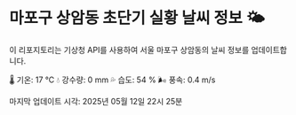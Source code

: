 
# 마포구 상암동 초단기 실황 날씨 정보 🌤️

이 리포지토리는 기상청 API를 사용하여 서울 마포구 상암동의 날씨 정보를 업데이트합니다. 

🌡️ 기온: 17 ℃
💧 강수량: 0 mm
💦 습도: 54 %
🌬️ 풍속: 0.4 m/s

마지막 업데이트 시각: 2025년 05월 12일 22시 25분    

